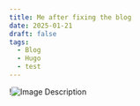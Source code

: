 ```yaml
---
title: Me after fixing the blog
date: 2025-01-21
draft: false
tags:
  - Blog
  - Hugo
  - test
---
```

!![Image Description](/attachments/kitagawa-tears.gif)